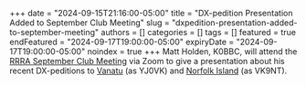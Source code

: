 +++
date = "2024-09-15T21:16:00-05:00"
title = "DX-pedition Presentation Added to September Club Meeting"
slug = "dxpedition-presentation-added-to-september-meeting"
authors = []
categories = []
tags = []
featured = true
endFeatured = "2024-09-17T19:00:00-05:00"
expiryDate = "2024-09-17T19:00:00-05:00"
noindex = true
+++
Matt Holden, K0BBC, will attend the
[RRRA September Club Meeting][clubmeeting] via Zoom to give a
presentation about his recent DX-peditions to [Vanatu] (as YJ0VK) and 
[Norfolk Island] (as VK9NT). 

[clubmeeting]: https://rrra.org/cal/2024/09/17/september-business-meeting/
[Vanatu]: https://en.wikipedia.org/wiki/Vanuatu
[Norfolk Island]: https://en.wikipedia.org/wiki/Norfolk_island
<!--more-->
